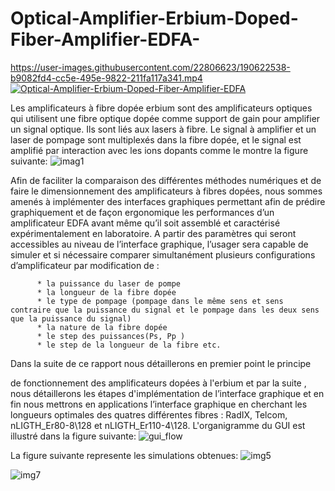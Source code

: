 # Optical-Amplifier-Erbium-Doped-Fiber-Amplifier-EDFA-



https://user-images.githubusercontent.com/22806623/190622538-b9082fd4-cc5e-495e-9822-211fa117a341.mp4
[![Optical-Amplifier-Erbium-Doped-Fiber-Amplifier-EDFA](https://img.youtube.com/vi/HNaS2a-iUX0)](https://www.youtube.com/watch?v=HNaS2a-iUX0)

Les amplificateurs à fibre dopée erbium  sont des amplificateurs optiques qui utilisent une    fibre optique dopée comme support de gain pour amplifier un signal optique. Ils sont liés aux lasers à fibre. Le signal à amplifier et un laser de pompage sont multiplexés dans la fibre dopée, et le signal est amplifié par interaction avec les ions dopants comme le montre la figure suivante: ![imag1](https://user-images.githubusercontent.com/22806623/190588084-87236de8-47a1-4c61-a74b-cec65b7c673a.jpg)

Afin de faciliter la comparaison des différentes méthodes numériques et de faire le dimensionnement des amplificateurs à fibres dopées, nous sommes amenés à implémenter des interfaces graphiques permettant afin de prédire graphiquement et de façon ergonomique les performances d’un amplificateur EDFA avant même qu’il soit assemblé et caractérisé expérimentalement en laboratoire. A partir des paramètres qui seront accessibles au niveau de l’interface graphique, l’usager sera capable de simuler et si nécessaire comparer simultanément plusieurs configurations d’amplificateur par modification de : 

          * la puissance du laser de pompe
          * la longueur de la fibre dopée 
          * le type de pompage (pompage dans le même sens et sens contraire que la puissance du signal et le pompage dans les deux sens que la puissance du signal)
          * la nature de la fibre dopée  
          * le step des puissances(Ps, Pp )
          * le step de la longueur de la fibre etc.
       
Dans la suite de ce rapport nous détaillerons en premier point le principe



 de fonctionnement des  amplificateurs dopées à l'erbium et par la suite , nous détaillerons les étapes d'implémentation de l’interface graphique et en fin nous mettrons en applications l’interface graphique en cherchant les longueurs optimales des quatres différentes fibres : RadIX, Telcom, nLIGTH_Er80-8\128 et nLIGTH_Er110-4\128.
L'organigramme du GUI est illustré dans la figure suivante:
![gui_flow](https://user-images.githubusercontent.com/22806623/190591013-0bd1b078-5150-4ce7-9e3e-05a8898f2135.png)

La figure suivante represente les simulations obtenues:
![img5](https://user-images.githubusercontent.com/22806623/190592703-2172cd19-9c60-44be-bf0e-251e4cf10298.jpg)

![img7](https://user-images.githubusercontent.com/22806623/190592715-b04e9e01-8f0d-412f-9cc1-f67a7dad7e43.jpg)
